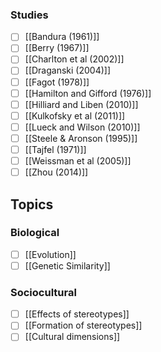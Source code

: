### Studies
- [ ] [[Bandura (1961)]]
- [ ] [[Berry (1967)]]
- [ ] [[Charlton et al (2002)]]
- [ ] [[Draganski (2004)]] 
- [ ] [[Fagot (1978)]]
- [ ] [[Hamilton and Gifford (1976)]]
- [ ] [[Hilliard and Liben (2010)]] 
- [ ] [[Kulkofsky et al (2011)]]
- [ ] [[Lueck and Wilson (2010)]] 
- [ ] [[Steele & Aronson (1995)]]
- [ ] [[Tajfel (1971)]]
- [ ] [[Weissman et al (2005)]]
- [ ] [[Zhou (2014)]]

## Topics

### Biological
- [ ] [[Evolution]] 
- [ ] [[Genetic Similarity]]

### Sociocultural
- [ ] [[Effects of stereotypes]]
- [ ] [[Formation of stereotypes]]
- [ ] [[Cultural dimensions]]

